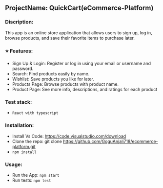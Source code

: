## ProjectName: QuickCart(eCommerce-Platform)

### Discription:

This app is an online store application that allows users to sign up, log in, browse products, and save their favorite items to purchase later.

### ⭐️ Features:

- Sign Up & Login: Register or log in using your email or username and password.
- Search: Find products easily by name.
- Wishlist: Save products you like for later.
- Products Page: Browse products with product name.
- Product Page: See more info, descriptions, and ratings for each product

### Test stack:
- `React with typescript`

### Installation:
- Install Vs Code: https://code.visualstudio.com/download
- Clone the repo: git clone https://github.com/GoguAnjali718/ecommerce-platform.git
- `npm install`

### Usage:

- Run the App:
  `npm start`
- Run tests: `npm test`

